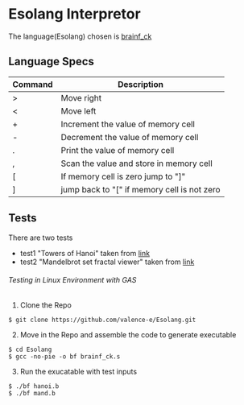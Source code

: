 # Esolang Interpretor
The language(Esolang) chosen is [brainf_ck](https://esolangs.org/wiki/brainfuck) 
## Language Specs
|Command|Description|
|-------|-----------|
|>|Move right|
|<|Move left|
|+|Increment the value of memory cell|
|-|Decrement the value of memory cell|
|.|Print the value of memory cell|
|,|Scan the value and store in memory cell|
|[|If memory cell is zero jump to "]"|
|]|jump back to "[" if memory cell is not zero|
## Tests
There are two tests
- test1 "Towers of Hanoi" taken from [link](https://github.com/fabianishere/brainfuck/blob/master/examples/hanoi.bf)
- test2 "Mandelbrot set fractal viewer" taken from [link](https://github.com/erikdubbelboer/brainfuck-jit/blob/master/mandelbrot.bf)
###### Testing in Linux Environment with GAS
1. Clone the Repo
```
$ git clone https://github.com/valence-e/Esolang.git 
``` 
2. Move in the Repo and assemble the code to generate executable
```
$ cd Esolang
$ gcc -no-pie -o bf brainf_ck.s
```
3. Run the exucatable with test inputs
```
$ ./bf hanoi.b
$ ./bf mand.b
```
